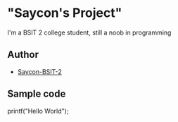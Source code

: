 # "Saycon's Project"
I'm a BSIT 2 college student, still a noob in programming
## Author
* [Saycon-BSIT-2](https://github.com/HNUSAYCON)
## Sample code
printf("Hello World");
